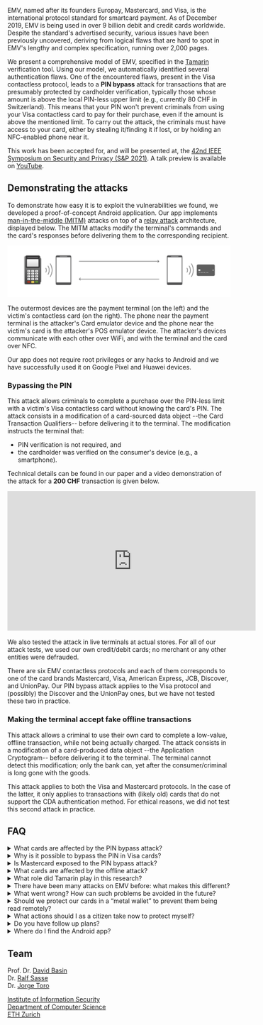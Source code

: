 EMV, named after its founders Europay, Mastercard, and Visa, is the international protocol standard for smartcard payment. As of December 2019, EMV is being used in over 9 billion debit and credit cards worldwide. Despite the standard's advertised security, various issues have been previously uncovered, deriving from logical flaws that are hard to spot in EMV's lengthy and complex specification, running over 2,000 pages.

We present a comprehensive model of EMV, specified in the [Tamarin](https://tamarin-prover.github.io/) verification tool. Using our model, we automatically identified several authentication flaws. One of the encountered flaws, present in the Visa contactless protocol, leads to a **PIN bypass** attack for transactions that are presumably protected by cardholder verification, typically those whose amount is above the local PIN-less upper limit (e.g., currently 80 CHF in Switzerland). This means that your PIN won't prevent criminals from using your Visa contactless card to pay for their purchase, even if the amount is above the mentioned limit. To carry out the attack, the criminals must have access to your card, either by stealing it/finding it if lost, or by holding an NFC-enabled phone near it.

This work has been accepted for, and will be presented at, the [42nd IEEE Symposium on
Security and Privacy (S&P 2021)](https://www.ieee-security.org/TC/SP2021/index.html). A talk preview is available on [<i class="fa fa-youtube-play"></i> YouTube](https://youtu.be/HrBgPIiqqf8).

## Demonstrating the attacks

To demonstrate how easy it is to exploit the vulnerabilities we found, we developed a proof-of-concept Android application. Our app implements [man-in-the-middle (MITM)](https://en.wikipedia.org/wiki/Man-in-the-middle_attack) attacks on top of a [relay attack](https://en.wikipedia.org/wiki/Relay_attack) architecture, displayed below. The MITM attacks modify the terminal's commands and the card's responses before delivering them to the corresponding recipient.

![Image](relay_attack.png "Relay attack")

The outermost devices are the payment terminal (on the left) and the victim's contactless card (on the right). The phone near the payment terminal is the attacker's Card emulator device and the phone near the victim's card is the attacker's POS emulator device. The attacker's devices communicate with each other over WiFi, and with the terminal and the card over NFC.

Our app does not require root privileges or any hacks to Android and we have successfully used it on Google Pixel and Huawei devices.

### Bypassing the PIN

This attack allows criminals to complete a purchase over the PIN-less limit with a victim's Visa contactless card without knowing the card's PIN. The attack consists in a modification of a card-sourced data object --the Card Transaction Qualifiers-- before delivering it to the terminal. The modification instructs the terminal that:
* PIN verification is not required, and
* the cardholder was verified on the consumer's device (e.g., a smartphone).

Technical details can be found in our paper and a video demonstration of the attack for a **200 CHF** transaction is given below.

<div style=" margin: auto; width: 560px;">
<iframe width="560" height="315" src="https://www.youtube-nocookie.com/embed/JyUsMLxCCt8" frameborder="0" allow="accelerometer; autoplay; encrypted-media; gyroscope; picture-in-picture" allowfullscreen></iframe>
</div>

We also tested the attack in live terminals at actual stores. For all of our attack tests, we used our own credit/debit cards; no merchant or any other entities were defrauded.

There are six EMV contactless protocols and each of them corresponds to one of the card brands Mastercard, Visa, American Express, JCB, Discover, and UnionPay. Our PIN bypass attack applies to the Visa protocol and (possibly) the Discover and the UnionPay ones, but we have not tested these two in practice.

### Making the terminal accept fake offline transactions

This attack allows a criminal to use their own card to complete a low-value, offline transaction, while not being actually charged. The attack consists in a modification of a card-produced data object --the Application Cryptogram-- before delivering it to the terminal. The terminal cannot detect this modification; only the bank can, yet after the consumer/criminal is long gone with the goods.

This attack applies to both the Visa and Mastercard protocols. In the case of the latter, it only applies to transactions with (likely old) cards that do not support the CDA authentication method. For ethical reasons, we did not test this second attack in practice.

## FAQ

<details>
<summary>What cards are affected by the PIN bypass attack?</summary>
<p>Modern contactless cards that run the Visa protocol, including Visa Credit, Visa Debit, Visa Electron, and V Pay cards. Discover and UnionPay might be affected too.</p>
</details>

<details>
<summary>Why is it possible to bypass the PIN in Visa cards?</summary>
<p>The card does not authenticate the data object that defines the cardholder verification method to be used, thus modifying this object is possible without detection.</p>
</details>

<details>
<summary>Is Mastercard exposed to the PIN bypass attack?</summary>
<p>No. In a Mastercard transaction, the card authenticates the data object that defines the cardholder verification method to be used, thus no modification of this object is possible without detection.</p>
</details>

<details>
<summary>What cards are affected by the offline attack?</summary>
<p>We have not tested this attack in practice and thus we don't know for certain. Based on our analysis, Visa and old Mastercard cards seem to be exposed.</p>
</details>

<details>
<summary>What role did Tamarin play in this research?</summary>
<p>Tamarin is a state-of-the-art verification tool. With it, we analysed the full execution flow of an EMV transaction with unboundedly many executions occurring simultaneously in an adversarial environment, where all messages exchanged between the terminal and the card can be modified/blocked/injected. The outcome of this analysis were the two novel attacks we focus on in the paper, as well as the rediscovery of existing ones. We also used Tamarin to design and verify (under all adversarial conditions explained above) defenses to all attacks.</p>
</details>

<details>
<summary>There have been many attacks on EMV before: what makes this different?</summary>
<p>Practical attacks reported before are either conspicuous and thus hard to exploit in practice, or do not seem lucrative for criminals. Our attack, which allows for high-value fraudulent transactions, looks just like a commercial payment app such as Apple/Google Pay, thus evading detection.</p>
</details>

<details>
<summary>What went wrong?  How can such problems be avoided in the future?</summary>
<p>Critical data sent by the card during a transaction are not authenticated. Complex systems such as EMV must be analysed by formal tools, like model checkers. Humans cannot deal with the volume of execution steps and branches a complex system has, and so security breaches are often missed.</p>
</details>

<details>
<summary>Should we protect our cards in a “metal wallet” to prevent them being read remotely?</summary>
<p>This might help.  Although you still have problems if they are lost or stolen.</p>
</details>

<details>
<summary>What actions should I as a citizen take now to protect myself?</summary>
<p>Protection measures recommended by banks apply. Block your card immediately upon realization it is lost or stolen. Check your bank statement regularly, and immediately report to your bank whenever you see an unrecognized transaction. Additionally, we recommend that, whenever you carry a Visa card, make sure nobody is holding a device near it against your will. Also, be aware of your back pocket in queues.</p>
</details>

<details>
<summary>Do you have follow up plans?</summary>
<p>We plan to further refine our formal model in order to consider even more powerful adversaries. Also, we are open to working with Visa and EMV in implementing the fixes we have proposed as well as in verifying future versions of the standard.</p>
</details>

<details>
<summary>Where do I find the Android app?</summary>
<p>Nowhere. We do not make it available.</p>
</details>

<!--<details>
<summary>How do I cite this work?</summary>
<p>This work has been accepted by a peer-review process for publication at the <i>42<sup>nd</sup> IEEE Symposium on Security and Privacy (S&P 2021)</i>. Thus the citation must refer to this symposium.</p>
</details>

## Acknowledgments

Parts of the code of our app were inspired by the apps [EMVemulator](https://github.com/MatusKysel/EMVemulator), [EMV-Card ROCA-Keytest](https://github.com/johnzweng/android-emv-key-test), and [SwipeYours](https://github.com/dimalinux/SwipeYours). We thank their authors. We also thank [EFT Lab](https://www.eftlab.com/) for making the lists of EMV tags and CA public keys available.-->

## Team

Prof. Dr. [David Basin](https://www.inf.ethz.ch/personal/basin/)<br>
Dr. [Ralf Sasse](https://people.inf.ethz.ch/rsasse/)<br>
Dr. [Jorge Toro](https://jorgetp.github.io/)

[Institute of Information Security](https://informationsecurity.ethz.ch/)<br>
[Department of Computer Science](https://inf.ethz.ch/)<br>
[ETH Zurich](https://www.ethz.ch/en)<br>
